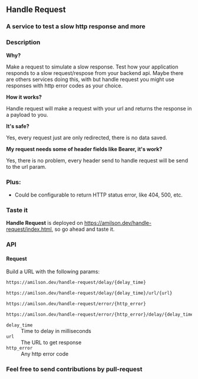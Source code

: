 ## Handle Request

### A service to test a slow http response and more

### Description

**Why?**

Make a request to simulate a slow response.
Test how your application responds to a slow request/respose from your backend api.
Maybe there are others services doing this, with but handle request you might use responses with http error codes as your choice.

**How it works?**

Handle request will make a request with your url and returns the response in a payload to you.

**It's safe?**

Yes, every request just are only redirected, there is no data saved.

**My request needs some of header fields like Bearer, it's work?**

Yes, there is no problem, every header send to handle request will be send to the url param.

### Plus:

* Could be configurable to return HTTP status error, like 404, 500, etc.

### Taste it

**Handle Request** is deployed on https://amilson.dev/handle-request/index.html, so go ahead and taste it.


### API

#### Request

Build a URL with the following params:

```bash
https://amilson.dev/handle-request/delay/{delay_time}
```
```bash
https://amilson.dev/handle-request/delay/{delay_time}/url/{url}
```
```bash
https://amilson.dev/handle-request/error/{http_error}
```
```bash
https://amilson.dev/handle-request/error/{http_error}/delay/{delay_time}
```


<dl>
    <dt><code>delay_time</code></dt>
    <dd>Time to delay in milliseconds</dd>
    <dt><code>url</code></dt>
    <dd>The URL to get response</dd>
    <dt><code>http_error</code></dt>
    <dd>Any http error code</dd>
</dl>

### Feel free to send contributions by pull-request
